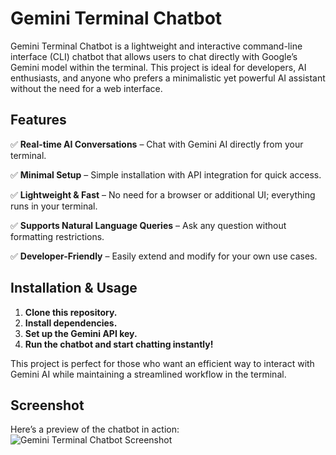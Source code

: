 # Gemini Terminal Chatbot

Gemini Terminal Chatbot is a lightweight and interactive command-line interface (CLI) chatbot that allows users to chat directly with Google’s Gemini model within the terminal. This project is ideal for developers, AI enthusiasts, and anyone who prefers a minimalistic yet powerful AI assistant without the need for a web interface.

## Features  
✅ **Real-time AI Conversations** – Chat with Gemini AI directly from your terminal.  

✅ **Minimal Setup** – Simple installation with API integration for quick access.  

✅ **Lightweight & Fast** – No need for a browser or additional UI; everything runs in your terminal.  

✅ **Supports Natural Language Queries** – Ask any question without formatting restrictions.  

✅ **Developer-Friendly** – Easily extend and modify for your own use cases.  

## Installation & Usage  
1. **Clone this repository.**  
2. **Install dependencies.**  
3. **Set up the Gemini API key.**  
4. **Run the chatbot and start chatting instantly!**  

This project is perfect for those who want an efficient way to interact with Gemini AI while maintaining a streamlined workflow in the terminal.  

## Screenshot  
Here’s a preview of the chatbot in action:  
![Gemini Terminal Chatbot Screenshot](https://github.com/user-attachments/assets/f53da546-d439-4824-bdf8-786f940dcfaa)

